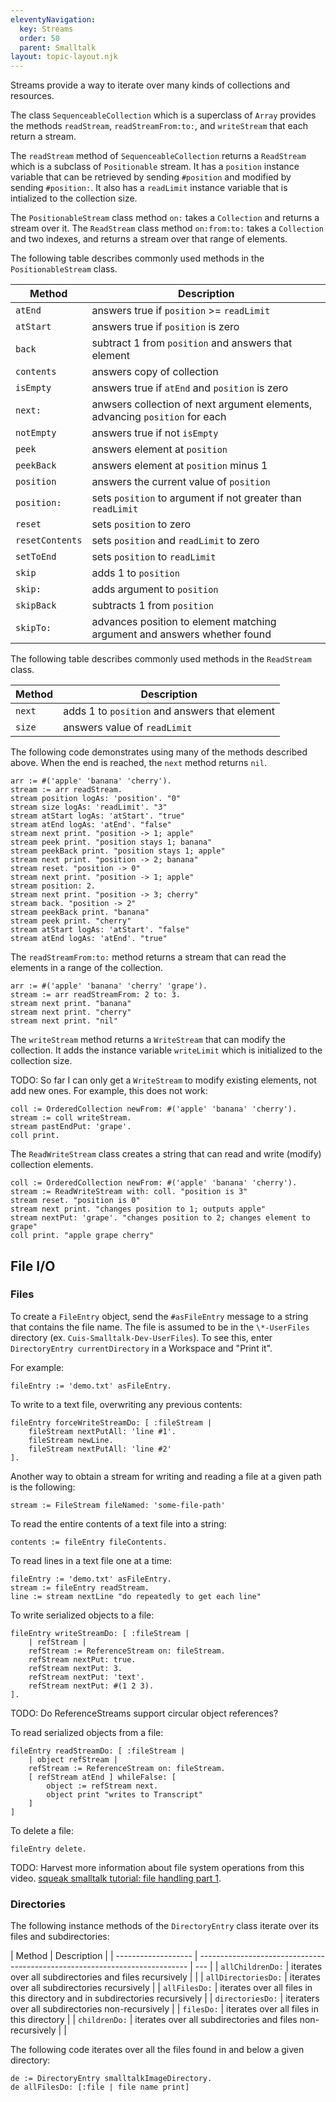 ```yaml
---
eleventyNavigation:
  key: Streams
  order: 50
  parent: Smalltalk
layout: topic-layout.njk
---
```


Streams provide a way to iterate over many kinds of collections and resources.

The class `SequenceableCollection` which is a superclass of `Array`
provides the methods `readStream`, `readStreamFrom:to:`, and `writeStream`
that each return a stream.

The `readStream` method of `SequenceableCollection` returns a `ReadStream`
which is a subclass of `Positionable` stream.
It has a `position` instance variable
that can be retrieved by sending `#position`
and modified by sending `#position:`.
It also has a `readLimit` instance variable
that is intialized to the collection size.

The `PositionableStream` class method `on:`
takes a `Collection` and returns a stream over it.
The `ReadStream` class method `on:from:to:`
takes a `Collection` and two indexes, and
returns a stream over that range of elements.

The following table describes commonly used methods
in the `PositionableStream` class.

| Method          | Description                                                                 |
| --------------- | --------------------------------------------------------------------------- |
| `atEnd`         | answers true if `position` >= `readLimit`                                   |
| `atStart`       | answers true if `position` is zero                                          |
| `back`          | subtract 1 from `position` and answers that element                         |
| `contents`      | answers copy of collection                                                  |
| `isEmpty`       | answers true if `atEnd` and `position` is zero                              |
| `next:`         | anwsers collection of next argument elements, advancing `position` for each |
| `notEmpty`      | answers true if not `isEmpty`                                               |
| `peek`          | answers element at `position`                                               |
| `peekBack`      | answers element at `position` minus 1                                       |
| `position`      | answers the current value of `position`                                     |
| `position:`     | sets `position` to argument if not greater than `readLimit`                 |
| `reset`         | sets `position` to zero                                                     |
| `resetContents` | sets `position` and `readLimit` to zero                                     |
| `setToEnd`      | sets `position` to `readLimit`                                              |
| `skip`          | adds 1 to `position`                                                        |
| `skip:`         | adds argument to `position`                                                 |
| `skipBack`      | subtracts 1 from `position`                                                 |
| `skipTo:`       | advances position to element matching argument and answers whether found    |

The following table describes commonly used methods
in the `ReadStream` class.

| Method | Description                                   |
| ------ | --------------------------------------------- |
| `next` | adds 1 to `position` and answers that element |
| `size` | answers value of `readLimit`                  |

The following code demonstrates using many of the methods described above.
When the end is reached, the `next` method returns `nil`.

```smalltalk
arr := #('apple' 'banana' 'cherry').
stream := arr readStream.
stream position logAs: 'position'. "0"
stream size logAs: 'readLimit'. "3"
stream atStart logAs: 'atStart'. "true"
stream atEnd logAs: 'atEnd'. "false"
stream next print. "position -> 1; apple"
stream peek print. "position stays 1; banana"
stream peekBack print. "position stays 1; apple"
stream next print. "position -> 2; banana"
stream reset. "position -> 0"
stream next print. "position -> 1; apple"
stream position: 2.
stream next print. "position -> 3; cherry"
stream back. "position -> 2"
stream peekBack print. "banana"
stream peek print. "cherry"
stream atStart logAs: 'atStart'. "false"
stream atEnd logAs: 'atEnd'. "true"
```

The `readStreamFrom:to:` method returns a stream that can
read the elements in a range of the collection.

```smalltalk
arr := #('apple' 'banana' 'cherry' 'grape').
stream := arr readStreamFrom: 2 to: 3.
stream next print. "banana"
stream next print. "cherry"
stream next print. "nil"
```

The `writeStream` method returns a `WriteStream` that can modify the collection.
It adds the instance variable `writeLimit`
which is initialized to the collection size.

TODO: So far I can only get a `WriteStream` to modify existing elements,
not add new ones. For example, this does not work:

```smalltalk
coll := OrderedCollection newFrom: #('apple' 'banana' 'cherry').
stream := coll writeStream.
stream pastEndPut: 'grape'.
coll print.
```

The `ReadWriteStream` class creates a string that can
read and write (modify) collection elements.

```smalltalk
coll := OrderedCollection newFrom: #('apple' 'banana' 'cherry').
stream := ReadWriteStream with: coll. "position is 3"
stream reset. "position is 0"
stream next print. "changes position to 1; outputs apple"
stream nextPut: 'grape'. "changes position to 2; changes element to grape"
coll print. "apple grape cherry"
```

## File I/O

### Files

To create a `FileEntry` object, send the `#asFileEntry` message
to a string that contains the file name.
The file is assumed to be in the `\*-UserFiles` directory
(ex. `Cuis-Smalltalk-Dev-UserFiles`).
To see this, enter `DirectoryEntry currentDirectory` in a Workspace
and "Print it".

For example:

```smalltalk
fileEntry := 'demo.txt' asFileEntry.
```

To write to a text file, overwriting any previous contents:

```smalltalk
fileEntry forceWriteStreamDo: [ :fileStream |
    fileStream nextPutAll: 'line #1'.
    fileStream newLine.
    fileStream nextPutAll: 'line #2'
].
```

Another way to obtain a stream for writing and reading a file at a given path
is the following:

```smalltalk
stream := FileStream fileNamed: 'some-file-path'
```

To read the entire contents of a text file into a string:

```smalltalk
contents := fileEntry fileContents.
```

To read lines in a text file one at a time:

```smalltalk
fileEntry := 'demo.txt' asFileEntry.
stream := fileEntry readStream.
line := stream nextLine "do repeatedly to get each line"
```

To write serialized objects to a file:

```smalltalk
fileEntry writeStreamDo: [ :fileStream |
    | refStream |
    refStream := ReferenceStream on: fileStream.
    refStream nextPut: true.
    refStream nextPut: 3.
    refStream nextPut: 'text'.
    refStream nextPut: #(1 2 3).
].
```

TODO: Do ReferenceStreams support circular object references?

To read serialized objects from a file:

```smalltalk
fileEntry readStreamDo: [ :fileStream |
    | object refStream |
    refStream := ReferenceStream on: fileStream.
    [ refStream atEnd ] whileFalse: [
        object := refStream next.
        object print "writes to Transcript"
    ]
]
```

To delete a file:

```smalltalk
fileEntry delete.
```

TODO: Harvest more information about file system operations from this video.
<a href="https://youtu.be/stMoWMlLVzk?si=_3rmJFPkZ2g4ZIIV"
target="_blank">squeak smalltalk tutorial: file handling part 1</a>.

### Directories

The following instance methods of the `DirectoryEntry` class
iterate over its files and subdirectories:

| Method              | Description                                                                 |
| ------------------- | --------------------------------------------------------------------------- | --- |
| `allChildrenDo:`    | iterates over all subdirectories and files recursively                      |     |
| `allDirectoriesDo:` | iterates over all subdirectories recursively                                |
| `allFilesDo:`       | iterates over all files in this directory and in subdirectories recursively |
| `directoriesDo:`    | iteraters over all subdirectories non-recursively                           |
| `filesDo:`          | iterates over all files in this directory                                   |
| `childrenDo:`       | iterates over all subdirectories and files non-recursively                  |     |

The following code iterates over all the files
found in and below a given directory:

```smalltalk
de := DirectoryEntry smalltalkImageDirectory.
de allFilesDo: [:file | file name print]
```
